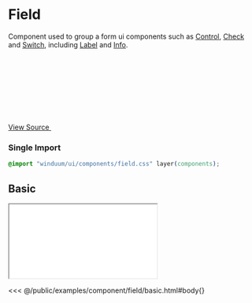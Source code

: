 # Field

Component used to group a form ui components such as [Control](/docs/ui/control), [Check](/docs/ui/check) and [Switch](/docs/ui/switch), including [Label](/docs/ui/label) and [Info](/docs/ui/info).

<a href="https://github.com/winduum/winduum/blob/main/src/components/field.css" target="_blank" rel="noreferrer" class="winduum-gh-link">View Source <svg><use href="#icon-gh" /></svg></a>

### Single Import

```css
@import "winduum/ui/components/field.css" layer(components);
```

## Basic

<iframe onload="this.style.visibility = 'visible';" src="/examples/component/field/basic.html"></iframe>

<<< @/public/examples/component/field/basic.html#body{}
